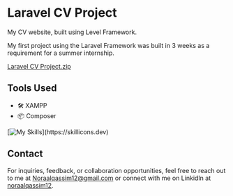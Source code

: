 # Laravel CV Project
My CV website, built using Level Framework.

My first project using the Laravel Framework was built in 3 weeks as a requirement for a summer internship.

[Laravel CV Project.zip](https://github.com/user-attachments/files/17354741/Laravel.CV.Project.zip)



## Tools Used
- 🛠️ XAMPP
- 📦 Composer

[![My Skills](https://skillicons.dev/icons?i=js,html,css,laravel,github,sublime,)](https://skillicons.dev)

## Contact
For inquiries, feedback, or collaboration opportunities, feel free to reach out to me at [Noraalqassim12@gmail.com](mailto:Noraalqassim12@gmail.com) or connect with me on LinkidIn at [noraalqassim12](https://linkedin.com/in/noraalqassim12).
